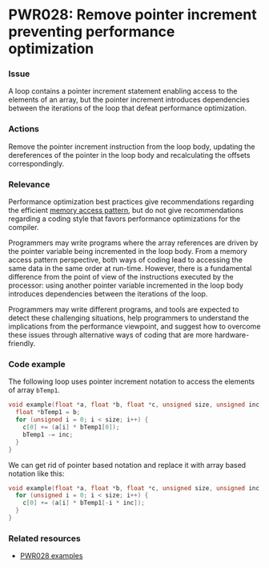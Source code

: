 # PWR028: Remove pointer increment preventing performance optimization

### Issue

A loop contains a pointer increment statement enabling access to the elements of
an array, but the pointer increment introduces dependencies between the
iterations of the loop that defeat performance optimization.

### Actions

Remove the pointer increment instruction from the loop body, updating the
dereferences of the pointer in the loop body and recalculating the offsets
correspondingly.

### Relevance

Performance optimization best practices give recommendations regarding the
efficient [memory access pattern](../../Glossary/Memory-access-pattern.md), but do
not give recommendations regarding a coding style that favors performance
optimizations for the compiler.

Programmers may write programs where the array references are driven by the
pointer variable being incremented in the loop body. From a memory access
pattern perspective, both ways of coding lead to accessing the same data in the
same order at run-time. However, there is a fundamental difference from the
point of view of the instructions executed by the processor: using another
pointer variable incremented in the loop body introduces dependencies between
the iterations of the loop.

Programmers may write different programs, and tools are expected to detect these
challenging situations, help programmers to understand the implications from the
performance viewpoint, and suggest how to overcome these issues through
alternative ways of coding that are more hardware-friendly.

### Code example

The following loop uses pointer increment notation to access the elements of
array `bTemp1`.

```c
void example(float *a, float *b, float *c, unsigned size, unsigned inc) {
  float *bTemp1 = b;
  for (unsigned i = 0; i < size; i++) {
    c[0] += (a[i] * bTemp1[0]);
    bTemp1 -= inc;
  }
}
```

We can get rid of pointer based notation and replace it with array based
notation like this:

```c
void example(float *a, float *b, float *c, unsigned size, unsigned inc) {
  for (unsigned i = 0; i < size; i++) {
    c[0] += (a[i] * bTemp1[-i * inc]);
  }
}
```

### Related resources

* [PWR028 examples](../PWR028)

